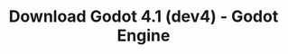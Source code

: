 ---
# Generated by /scripts/js/download_archive_generator !!! do not edit by hand !!!
title: 'Download Godot 4.1 (dev4) - Godot Engine'
type: 'download/archive'
name: '4.1'
flavor: 'dev4'
release_date: '2023-06-01T03:00:00-00:00'
release_notes: '/article/dev-snapshot-godot-4-1-dev-4/'
links:
  android.apk:
    name: 'android.apk'
    title: 'Android'
    caption: 'Universal APK (ARM64 + ARMv7 + x86_64 + x86)'
    tags:
      - 'APK download'
      - 'ARM64/v7'
      - 'x86 (64 & 32 bit)'
    hosts:
      github_builds:
        regular: 'https://github.com/godotengine/godot-builds/releases/download/4.1-dev4/Godot_v4.1-dev4_android_editor.apk'
        mono: '#'
      github:
        regular: 'https://github.com/godotengine/godot/releases/download/4.1-dev4/Godot_v4.1-dev4_android_editor.apk'
        mono: '#'
  linux.64:
    name: 'linux.64'
    title: 'Linux'
    caption: 'Standard (x86_64)'
    tags:
      - '64 bit'
    hosts:
      github_builds:
        regular: 'https://github.com/godotengine/godot-builds/releases/download/4.1-dev4/Godot_v4.1-dev4_linux.x86_64.zip'
        mono: 'https://github.com/godotengine/godot-builds/releases/download/4.1-dev4/Godot_v4.1-dev4_mono_linux_x86_64.zip'
      github:
        regular: 'https://github.com/godotengine/godot/releases/download/4.1-dev4/Godot_v4.1-dev4_linux.x86_64.zip'
        mono: 'https://github.com/godotengine/godot/releases/download/4.1-dev4/Godot_v4.1-dev4_mono_linux_x86_64.zip'
  macos.universal:
    name: 'macos.universal'
    title: 'macOS'
    caption: 'Universal (x86_64 + Apple Silicon)'
    tags:
      - 'Intel/Apple Silicon'
      - '64 bit'
    hosts:
      github_builds:
        regular: 'https://github.com/godotengine/godot-builds/releases/download/4.1-dev4/Godot_v4.1-dev4_macos.universal.zip'
        mono: 'https://github.com/godotengine/godot-builds/releases/download/4.1-dev4/Godot_v4.1-dev4_mono_macos.universal.zip'
      github:
        regular: 'https://github.com/godotengine/godot/releases/download/4.1-dev4/Godot_v4.1-dev4_macos.universal.zip'
        mono: 'https://github.com/godotengine/godot/releases/download/4.1-dev4/Godot_v4.1-dev4_mono_macos.universal.zip'
  windows.64:
    name: 'windows.64'
    title: 'Windows'
    caption: 'Standard (x86_64)'
    tags:
      - '64 bit'
    hosts:
      github_builds:
        regular: 'https://github.com/godotengine/godot-builds/releases/download/4.1-dev4/Godot_v4.1-dev4_win64.exe.zip'
        mono: 'https://github.com/godotengine/godot-builds/releases/download/4.1-dev4/Godot_v4.1-dev4_mono_win64.zip'
      github:
        regular: 'https://github.com/godotengine/godot/releases/download/4.1-dev4/Godot_v4.1-dev4_win64.exe.zip'
        mono: 'https://github.com/godotengine/godot/releases/download/4.1-dev4/Godot_v4.1-dev4_mono_win64.zip'
  web:
    name: 'web'
    title: 'Web editor'
    caption: ''
    tags:
      - 'Self-hosted'
      - 'Cross-platform'
    hosts:
      github_builds:
        regular: 'https://github.com/godotengine/godot-builds/releases/download/4.1-dev4/Godot_v4.1-dev4_web_editor.zip'
        mono: '#'
      github:
        regular: 'https://github.com/godotengine/godot/releases/download/4.1-dev4/Godot_v4.1-dev4_web_editor.zip'
        mono: '#'
  linux.arm64:
    name: 'linux.arm64'
    title: 'Linux'
    caption: 'Standard (ARM64)'
    tags:
      - 'ARM64'
      - '64 bit'
    hosts:
      github_builds:
        regular: 'https://github.com/godotengine/godot-builds/releases/download/4.1-dev4/Godot_v4.1-dev4_linux.arm64.zip'
        mono: 'https://github.com/godotengine/godot-builds/releases/download/4.1-dev4/Godot_v4.1-dev4_mono_linux_arm64.zip'
      github:
        regular: 'https://github.com/godotengine/godot/releases/download/4.1-dev4/Godot_v4.1-dev4_linux.arm64.zip'
        mono: 'https://github.com/godotengine/godot/releases/download/4.1-dev4/Godot_v4.1-dev4_mono_linux_arm64.zip'
  linux.32:
    name: 'linux.32'
    title: 'Linux'
    caption: 'Standard (x86)'
    tags:
      - '32 bit'
    hosts:
      github_builds:
        regular: 'https://github.com/godotengine/godot-builds/releases/download/4.1-dev4/Godot_v4.1-dev4_linux.x86_32.zip'
        mono: 'https://github.com/godotengine/godot-builds/releases/download/4.1-dev4/Godot_v4.1-dev4_mono_linux_x86_32.zip'
      github:
        regular: 'https://github.com/godotengine/godot/releases/download/4.1-dev4/Godot_v4.1-dev4_linux.x86_32.zip'
        mono: 'https://github.com/godotengine/godot/releases/download/4.1-dev4/Godot_v4.1-dev4_mono_linux_x86_32.zip'
  linux.arm32:
    name: 'linux.arm32'
    title: 'Linux'
    caption: 'Standard (ARM32)'
    tags:
      - 'ARM32'
      - '32 bit'
    hosts:
      github_builds:
        regular: 'https://github.com/godotengine/godot-builds/releases/download/4.1-dev4/Godot_v4.1-dev4_linux.arm32.zip'
        mono: 'https://github.com/godotengine/godot-builds/releases/download/4.1-dev4/Godot_v4.1-dev4_mono_linux_arm32.zip'
      github:
        regular: 'https://github.com/godotengine/godot/releases/download/4.1-dev4/Godot_v4.1-dev4_linux.arm32.zip'
        mono: 'https://github.com/godotengine/godot/releases/download/4.1-dev4/Godot_v4.1-dev4_mono_linux_arm32.zip'
  windows.32:
    name: 'windows.32'
    title: 'Windows'
    caption: 'Standard (x86)'
    tags:
      - '32 bit'
    hosts:
      github_builds:
        regular: 'https://github.com/godotengine/godot-builds/releases/download/4.1-dev4/Godot_v4.1-dev4_win32.exe.zip'
        mono: 'https://github.com/godotengine/godot-builds/releases/download/4.1-dev4/Godot_v4.1-dev4_mono_win32.zip'
      github:
        regular: 'https://github.com/godotengine/godot/releases/download/4.1-dev4/Godot_v4.1-dev4_win32.exe.zip'
        mono: 'https://github.com/godotengine/godot/releases/download/4.1-dev4/Godot_v4.1-dev4_mono_win32.zip'
  aar_library:
    name: 'aar_library'
    title: 'AAR library'
    caption: ''
    tags:
      - 'Android plugins'
      - 'Java'
      - 'Kotlin'
    hosts:
      github_builds:
        regular: 'https://github.com/godotengine/godot-builds/releases/download/4.1-dev4/godot-lib.4.1.dev4.template_release.aar'
        mono: '#'
      github:
        regular: 'https://github.com/godotengine/godot/releases/download/4.1-dev4/godot-lib.4.1.dev4.template_release.aar'
        mono: '#'
  templates:
    name: 'templates'
    title: 'Export templates'
    caption: ''
    tags:
      - 'Used to export your games to all supported platforms'
    hosts:
      github_builds:
        regular: 'https://github.com/godotengine/godot-builds/releases/download/4.1-dev4/Godot_v4.1-dev4_export_templates.tpz'
        mono: 'https://github.com/godotengine/godot-builds/releases/download/4.1-dev4/Godot_v4.1-dev4_mono_export_templates.tpz'
      github:
        regular: 'https://github.com/godotengine/godot/releases/download/4.1-dev4/Godot_v4.1-dev4_export_templates.tpz'
        mono: 'https://github.com/godotengine/godot/releases/download/4.1-dev4/Godot_v4.1-dev4_mono_export_templates.tpz'
primaryPlatforms:
  - 'android.apk'
  - 'linux.64'
  - 'macos.universal'
  - 'windows.64'
  - 'web'
  - 'templates'
---